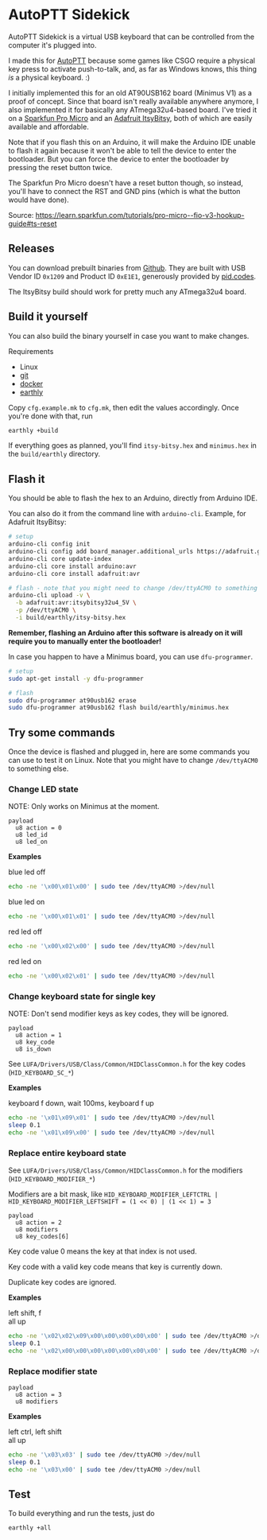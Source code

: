# AutoPTT Sidekick

AutoPTT Sidekick is a virtual USB keyboard that can be controlled from the computer it's plugged into.

I made this for [AutoPTT](https://github.com/veyh/AutoPTT) because some games like CSGO require a physical key press to activate push-to-talk, and, as far as Windows knows, this thing *is* a physical keyboard. :)

I initially implemented this for an old AT90USB162 board (Minimus V1) as a proof of concept. Since that board isn't really available anywhere anymore, I also implemented it for basically any ATmega32u4-based board. I've tried it on a [Sparkfun Pro Micro](https://www.sparkfun.com/products/12640) and an [Adafruit ItsyBitsy](https://www.adafruit.com/product/3677), both of which are easily available and affordable.

Note that if you flash this on an Arduino, it will make the Arduino IDE unable to flash it again because it won't be able to tell the device to enter the bootloader. But you can force the device to enter the bootloader by pressing the reset button twice.

The Sparkfun Pro Micro doesn't have a reset button though, so instead, you'll have to connect the RST and GND pins (which is what the button would have done).

Source: https://learn.sparkfun.com/tutorials/pro-micro--fio-v3-hookup-guide#ts-reset

## Releases

You can download prebuilt binaries from [Github](https://github.com/veyh/AutoPTT-Sidekick/releases). They are built with USB Vendor ID `0x1209` and Product ID `0xE1E1`, generously provided by [pid.codes](https://pid.codes/).

The ItsyBitsy build should work for pretty much any ATmega32u4 board.

## Build it yourself

You can also build the binary yourself in case you want to make changes.

Requirements

- Linux
- [git](https://git-scm.com/book/en/v2/Getting-Started-Installing-Git)
- [docker](https://docs.docker.com/get-docker/)
- [earthly](https://earthly.dev/get-earthly)

Copy `cfg.example.mk` to `cfg.mk`, then edit the values accordingly. Once you're done with that, run

```bash
earthly +build
```

If everything goes as planned, you'll find `itsy-bitsy.hex` and `minimus.hex` in the `build/earthly` directory.

## Flash it

You should be able to flash the hex to an Arduino, directly from Arduino IDE.

You can also do it from the command line with `arduino-cli`. Example, for Adafruit ItsyBitsy:

```bash
# setup
arduino-cli config init
arduino-cli config add board_manager.additional_urls https://adafruit.github.io/arduino-board-index/package_adafruit_index.json
arduino-cli core update-index
arduino-cli core install arduino:avr
arduino-cli core install adafruit:avr

# flash - note that you might need to change /dev/ttyACM0 to something else
arduino-cli upload -v \
  -b adafruit:avr:itsybitsy32u4_5V \
  -p /dev/ttyACM0 \
  -i build/earthly/itsy-bitsy.hex
```

**Remember, flashing an Arduino after this software is already on it will require you to manually enter the bootloader!**

In case you happen to have a Minimus board, you can use `dfu-programmer`.

```bash
# setup
sudo apt-get install -y dfu-programmer

# flash
sudo dfu-programmer at90usb162 erase
sudo dfu-programmer at90usb162 flash build/earthly/minimus.hex
```

## Try some commands

Once the device is flashed and plugged in, here are some commands you can use to test it on Linux. Note that you might have to change `/dev/ttyACM0` to something else.

### Change LED state

NOTE: Only works on Minimus at the moment.

```
payload
  u8 action = 0
  u8 led_id
  u8 led_on
```

**Examples**

blue led off

```bash
echo -ne '\x00\x01\x00' | sudo tee /dev/ttyACM0 >/dev/null
```

blue led on

```bash
echo -ne '\x00\x01\x01' | sudo tee /dev/ttyACM0 >/dev/null
```

red led off

```bash
echo -ne '\x00\x02\x00' | sudo tee /dev/ttyACM0 >/dev/null
```

red led on

```bash
echo -ne '\x00\x02\x01' | sudo tee /dev/ttyACM0 >/dev/null
```

### Change keyboard state for single key

NOTE: Don't send modifier keys as key codes, they will be ignored.

```
payload
  u8 action = 1
  u8 key_code
  u8 is_down
```

See `LUFA/Drivers/USB/Class/Common/HIDClassCommon.h` for the key codes (`HID_KEYBOARD_SC_*`)

**Examples**

keyboard f down, wait 100ms, keyboard f up

```bash
echo -ne '\x01\x09\x01' | sudo tee /dev/ttyACM0 >/dev/null
sleep 0.1
echo -ne '\x01\x09\x00' | sudo tee /dev/ttyACM0 >/dev/null
```

### Replace entire keyboard state

See `LUFA/Drivers/USB/Class/Common/HIDClassCommon.h` for the modifiers (`HID_KEYBOARD_MODIFIER_*`)

Modifiers are a bit mask, like `HID_KEYBOARD_MODIFIER_LEFTCTRL | HID_KEYBOARD_MODIFIER_LEFTSHIFT = (1 << 0) | (1 << 1) = 3`

```
payload
  u8 action = 2
  u8 modifiers
  u8 key_codes[6]
```

Key code value 0 means the key at that index is not used.

Key code with a valid key code means that key is currently down.

Duplicate key codes are ignored.

**Examples**

left shift, f  
all up

```bash
echo -ne '\x02\x02\x09\x00\x00\x00\x00\x00' | sudo tee /dev/ttyACM0 >/dev/null
sleep 0.1
echo -ne '\x02\x00\x00\x00\x00\x00\x00\x00' | sudo tee /dev/ttyACM0 >/dev/null
```

### Replace modifier state

```
payload
  u8 action = 3
  u8 modifiers
```

**Examples**

left ctrl, left shift  
all up

```bash
echo -ne '\x03\x03' | sudo tee /dev/ttyACM0 >/dev/null
sleep 0.1
echo -ne '\x03\x00' | sudo tee /dev/ttyACM0 >/dev/null
```

## Test

To build everything and run the tests, just do

```bash
earthly +all
```

